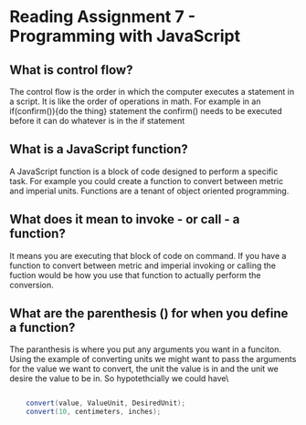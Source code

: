 # Reading Assignment 7 - Programming with JavaScript    

## What is control flow?

The control flow is the order in which the computer executes a statement in a script. It is like the order of operations in math. For example in an if(confirm()){do the thing} statement the confirm() needs to be executed before it can do whatever is in the if statement

## What is a JavaScript function?

A JavaScript function is a block of code designed to perform a specific task. For example you could create a function to convert between metric and imperial units. Functions are a tenant of object oriented programming.

## What does it mean to invoke - or call - a function?

It means you are executing that block of code on command. If you have a function to convert between metric and imperial invoking or calling the fuction would be how you use that function to actually perform the conversion.

## What are the parenthesis () for when you define a function?

The paranthesis is where you put any arguments you want in a funciton. Using the example of converting units we might want to pass the arguments for the value we want to convert, the unit the value is in and the unit we desire the value to be in. So hypotethcially we could have\

```java

    convert(value, ValueUnit, DesiredUnit);
    convert(10, centimeters, inches);

```